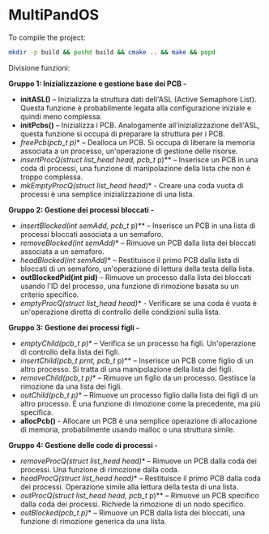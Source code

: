# MultiPandOS

To compile the project:
```bash
mkdir -p build && pushd build && cmake .. && make && popd
```

Divisione funzioni:

**Gruppo 1: Inizializzazione e gestione base dei PCB -**
- **initASL()** – Inizializza la struttura dati dell'ASL (Active Semaphore List). Questa funzione è probabilmente legata alla configurazione iniziale e quindi meno complessa.
- **initPcbs()** – Inizializza i PCB. Analogamente all'inizializzazione dell'ASL, questa funzione si occupa di preparare la struttura per i PCB.
- **freePcb(pcb_t* p)** – Dealloca un PCB. Si occupa di liberare la memoria associata a un processo, un'operazione di gestione delle risorse.
- **insertProcQ(struct list_head* head, pcb_t* p)** – Inserisce un PCB in una coda di processi, una funzione di manipolazione della lista che non è troppo complessa.
- **mkEmptyProcQ(struct list_head* head)** - Creare una coda vuota di processi è una semplice inizializzazione di una lista.

**Gruppo 2: Gestione dei processi bloccati -**
- **insertBlocked(int* semAdd, pcb_t* p)** – Inserisce un PCB in una lista di processi bloccati associata a un semaforo.
- **removeBlocked(int* semAdd)** – Rimuove un PCB dalla lista dei bloccati associata a un semaforo.
- **headBlocked(int* semAdd)** – Restituisce il primo PCB dalla lista di bloccati di un semaforo, un'operazione di lettura della testa della lista.
- **outBlockedPid(int pid)** – Rimuove un processo dalla lista dei bloccati usando l'ID del processo, una funzione di rimozione basata su un criterio specifico.
- **emptyProcQ(struct list_head* head)** - Verificare se una coda è vuota è un'operazione diretta di controllo delle condizioni sulla lista.

**Gruppo 3: Gestione dei processi figli -**
- **emptyChild(pcb_t* p)** – Verifica se un processo ha figli. Un'operazione di controllo della lista dei figli.
- **insertChild(pcb_t* prnt, pcb_t* p)** – Inserisce un PCB come figlio di un altro processo. Si tratta di una manipolazione della lista dei figli.
- **removeChild(pcb_t* p)** – Rimuove un figlio da un processo. Gestisce la rimozione da una lista dei figli.
- **outChild(pcb_t* p)** – Rimuove un processo figlio dalla lista dei figli di un altro processo. È una funzione di rimozione come la precedente, ma più specifica.
- **allocPcb()** - Allocare un PCB è una semplice operazione di allocazione di memoria, probabilmente usando malloc o una struttura simile.

**Gruppo 4: Gestione delle code di processi -**
- **removeProcQ(struct list_head* head)** – Rimuove un PCB dalla coda dei processi. Una funzione di rimozione dalla coda.
- **headProcQ(struct list_head* head)** – Restituisce il primo PCB dalla coda dei processi. Operazione simile alla lettura della testa di una lista.
- **outProcQ(struct list_head* head, pcb_t* p)** – Rimuove un PCB specifico dalla coda dei processi. Richiede la rimozione di un nodo specifico.
- **outBlocked(pcb_t* p)** – Rimuove un PCB dalla lista dei bloccati, una funzione di rimozione generica da una lista.
